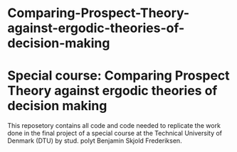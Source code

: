 # Comparing-Prospect-Theory-against-ergodic-theories-of-decision-making

# Special course: Comparing Prospect Theory against ergodic theories of decision making

This reposetory contains all code and code needed to replicate the work done in the final project of a special course at the Technical University of Denmark (DTU) by stud. polyt Benjamin Skjold Frederiksen. 

